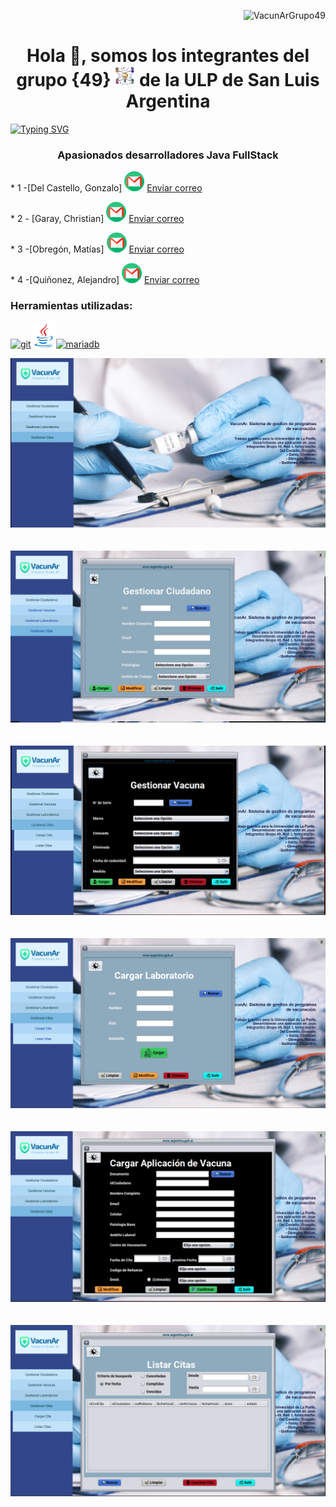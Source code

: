 
<p align="right"><img src="https://komarev.com/ghpvc/?username=matiiob&label=Profile%20views&color=0e75b6&style=flat" alt="VacunArGrupo49" /> </p>

<h1 align="center">Hola 👋, somos los integrantes del grupo {49}  <img aling="center" src="ideas.png" whidt="250" style="max-width: 100%;"/>  de la ULP de San Luis Argentina<a href="https://github.com/GonzaloDelCastello/universidadgrupo49/README.md"></h1>



<a aling="center" href="https://git.io/typing-svg"><img src="https://readme-typing-svg.herokuapp.com?font=Fira+Code&pause=1000&color=F7631C&background=148AA600&width=435&lines=Powered+by+Grupo+49+ULP+San+Luis+Argentina" alt="Typing SVG" /></a>

<h3 align="center">Apasionados desarrolladores Java FullStack</h3>
<p>* 1 -[Del Castello, Gonzalo] <img aling="center" src="gmail (1).png" whidt="25" style="max-width: 50%;"/> <a href="mailto:delcastello.gonzalo@sanluis.edu.ar">Enviar correo</a> </p>
<p>* 2 - [Garay, Christian]  <img aling="center" src="gmail (1).png" whidt="25" style="max-width: 50%;"/> <a href="mailto:christiangaray959@gmail.com">Enviar correo</a> </p>
<p>* 3 -[Obregón, Matías]  <img aling="center" src="gmail (1).png" whidt="25" style="max-width: 50%;"/> <a href="mailto:obregonmati@gmail.com">Enviar correo</a> </p>
<p>* 4 -[Quiñonez, Alejandro] <img aling="center" src="gmail (1).png" whidt="25" style="max-width: 50%;"/> <a href="mailto:m.alejandro.q@gmail.com">Enviar correo</a> </p>
<h3 align="left">Herramientas utilizadas:</h3>

<p align="left"> 

<a href="https://git-scm.com/" target="_blank" rel="noreferrer"><img src="https://www.vectorlogo.zone/logos/git-scm/git-scm-icon.svg" alt="git" width="40" height="40"/></a><a href="https://www.java.com" target="_blank" rel="noreferrer"><img src="https://raw.githubusercontent.com/devicons/devicon/master/icons/java/java-original.svg" alt="java" width="40" height="40"/></a><a href="https://mariadb.org/" target="_blank" rel="noreferrer"><img src="https://www.vectorlogo.zone/logos/mariadb/mariadb-icon.svg" alt="mariadb" width="40" height="40"/></a>
</p>

<div aling="center">
<a href="https://github.com/matiiob/VacunArGrupo49/README.md" >
<img aling="center" src="vista_principal.png" whidt="250" style="max-width: 100%;" />
<br><br><br>
<a href="https://github.com/matiiob/VacunArGrupo49/README.md" >
<img aling="center" src="vista_ciudadano.png" whidt="250" style="max-width: 100%;" />
<br><br><br>
<a href="https://github.com/matiiob/VacunArGrupo49/README.md" >
<img aling="center" src="vista_vacuna.png" whidt="250" style="max-width: 100%;" />
<br><br><br>
<a href="https://github.com/matiiob/VacunArGrupo49/README.md" >
<img aling="center" src="vista_laboratorio.png" whidt="250" style="max-width: 100%;" />
<br><br><br>
<a href="https://github.com/matiiob/VacunArGrupo49/README.md" >
<img aling="center" src="vista_aplicacion_vacuna.png" whidt="250" style="max-width: 100%;" />
<br><br><br>
<a href="https://github.com/matiiob/VacunArGrupo49/README.md" >
<img aling="center" src="vista_listar_citas.png" whidt="250" style="max-width: 100%;" />
<br><br><br>
</div>




